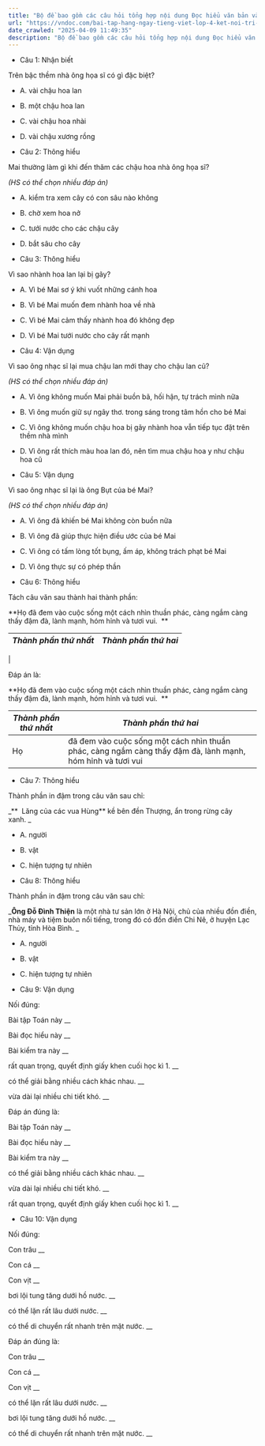 ```yaml
---
title: "Bộ đề bao gồm các câu hỏi tổng hợp nội dung Đọc hiểu văn bản và Luyện từ và câu được học ở Tuần 20 trong chương trình Tiếng Việt lớp 4 Tập 2 Kết nối tri thức."
url: "https://vndoc.com/bai-tap-hang-ngay-tieng-viet-lop-4-ket-noi-tri-thuc-tuan-20-thu-3-334307"
date_crawled: "2025-04-09 11:49:35"
description: "Bộ đề bao gồm các câu hỏi tổng hợp nội dung Đọc hiểu văn bản và Luyện từ và câu được học ở Tuần 20 trong chương trình Tiếng Việt lớp 4 Tập 2 Kết nối tri thức."
---
```


* Câu 1:  Nhận biết

Trên bậc thềm nhà ông họa sĩ có gì đặc biệt?

  * A. vài chậu hoa lan 
  * B. một chậu hoa lan 
  * C. vài chậu hoa nhài 
  * D. vài chậu xương rồng 



* Câu 2:  Thông hiểu

Mai thường làm gì khi đến thăm các chậu hoa nhà ông họa sĩ?

_(HS có thể chọn nhiều đáp án)_

  * A. kiểm tra xem cây có con sâu nào không 
  * B. chờ xem hoa nở 
  * C. tưới nước cho các chậu cây 
  * D. bắt sâu cho cây 



* Câu 3:  Thông hiểu

Vì sao nhành hoa lan lại bị gãy?

  * A. Vì bé Mai sơ ý khi vuốt những cánh hoa 
  * B. Vì bé Mai muốn đem nhành hoa về nhà 
  * C. Vì bé Mai cảm thấy nhành hoa đó không đẹp 
  * D. Vì bé Mai tưới nước cho cây rất mạnh 



* Câu 4:  Vận dụng

Vì sao ông nhạc sĩ lại mua chậu lan mới thay cho chậu lan cũ?

_(HS có thể chọn nhiều đáp án)_

  * A. Vì ông không muốn Mai phải buồn bã, hối hận, tự trách mình nữa 
  * B. Vì ông muốn giữ sự ngây thơ. trong sáng trong tâm hồn cho bé Mai 
  * C. Vì ông không muốn chậu hoa bị gãy nhành hoa vẫn tiếp tục đặt trên thềm nhà mình 
  * D. Vì ông rất thích màu hoa lan đó, nên tìm mua chậu hoa y như chậu hoa cũ 



* Câu 5:  Vận dụng

Vì sao ông nhạc sĩ lại là ông Bụt của bé Mai?

_(HS có thể chọn nhiều đáp án)_

  * A. Vì ông đã khiến bé Mai không còn buồn nữa 
  * B. Vì ông đã giúp thực hiện điều ước của bé Mai 
  * C. Vì ông có tấm lòng tốt bụng, ấm áp, không trách phạt bé Mai 
  * D. Vì ông thực sự có phép thần 



* Câu 6:  Thông hiểu

Tách câu văn sau thành hai thành phần:

**Họ đã đem vào cuộc sống một cách nhìn thuần phác, càng ngắm càng thấy đậm đà, lành mạnh, hóm hỉnh và tươi vui.  **

_Thành phần thứ nhất_|  _Thành phần thứ hai_  
---|---  
|   
  
Đáp án là:

**Họ đã đem vào cuộc sống một cách nhìn thuần phác, càng ngắm càng thấy đậm đà, lành mạnh, hóm hỉnh và tươi vui.  **

_Thành phần thứ nhất_|  _Thành phần thứ hai_  
---|---  
Họ| đã đem vào cuộc sống một cách nhìn thuần phác, càng ngắm càng thấy đậm đà, lành mạnh, hóm hỉnh và tươi vui||đã đem vào cuộc sống một cách nhìn thuần phác, càng ngắm càng thấy đậm đà, lành mạnh, hóm hỉnh và tươi vui.  
  
* Câu 7:  Thông hiểu

Thành phần in đậm trong câu văn sau chỉ:

_**  Lăng của các vua Hùng** kề bên đền Thượng, ẩn trong rừng cây xanh. _

  * A. người 
  * B. vật 
  * C. hiện tượng tự nhiên 



* Câu 8:  Thông hiểu

Thành phần in đậm trong câu văn sau chỉ:

_**Ông Đỗ Đình Thiện** là một nhà tư sản lớn ở Hà Nội, chủ của nhiều đồn điền, nhà máy và tiệm buôn nổi tiếng, trong đó có đồn điền Chi Nê, ở huyện Lạc Thủy, tỉnh Hòa Bình. _

  * A. người 
  * B. vật 
  * C. hiện tượng tự nhiên 



* Câu 9:  Vận dụng

Nối đúng:

Bài tập Toán này  __

Bài đọc hiểu này __

Bài kiểm tra này __

rất quan trọng, quyết định giấy khen cuối học kì 1. __

có thể giải bằng nhiều cách khác nhau. __

vừa dài lại nhiều chi tiết khó. __

Đáp án đúng là:

Bài tập Toán này __

Bài đọc hiểu này __

Bài kiểm tra này __

có thể giải bằng nhiều cách khác nhau. __

vừa dài lại nhiều chi tiết khó. __

rất quan trọng, quyết định giấy khen cuối học kì 1. __

* Câu 10: Vận dụng

Nối đúng:

Con trâu  __

Con cá __

Con vịt __

bơi lội tung tăng dưới hồ nước. __

có thể lặn rất lâu dưới nước. __

có thể di chuyển rất nhanh trên mặt nước. __

Đáp án đúng là:

Con trâu __

Con cá __

Con vịt __

có thể lặn rất lâu dưới nước. __

bơi lội tung tăng dưới hồ nước. __

có thể di chuyển rất nhanh trên mặt nước. __
